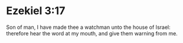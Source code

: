 # Ezekiel 3:17

Son of man, I have made thee a watchman unto the house of Israel: therefore hear the word at my mouth, and give them warning from me.